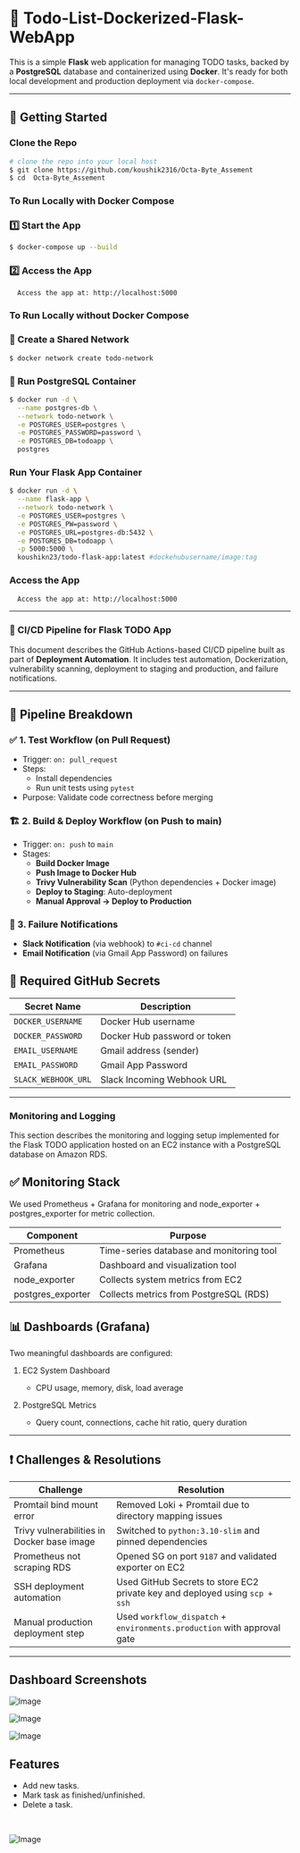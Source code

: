 # 📝 Todo-List-Dockerized-Flask-WebApp

This is a simple **Flask** web application for managing TODO tasks, backed by a **PostgreSQL** database and containerized using **Docker**. It's ready for both local development and production deployment via `docker-compose`.

---

## 🚀 Getting Started

### Clone the Repo
```bash
# clone the repo into your local host
$ git clone https://github.com/koushik2316/Octa-Byte_Assement
$ cd  Octa-Byte_Assement
```
### To Run Locally with Docker Compose 
### 1️⃣ Start the App
```bash
$ docker-compose up --build
```

### 2️⃣ Access the App
``` bash
  Access the app at: http://localhost:5000
```

### To Run Locally without Docker Compose 
### 🔁 Create a Shared Network
```bash
$ docker network create todo-network
```

### 🐘  Run PostgreSQL Container

``` bash
$ docker run -d \
  --name postgres-db \
  --network todo-network \
  -e POSTGRES_USER=postgres \
  -e POSTGRES_PASSWORD=password \
  -e POSTGRES_DB=todoapp \
  postgres
```
### Run Your Flask App Container
``` bash
$ docker run -d \
  --name flask-app \
  --network todo-network \
  -e POSTGRES_USER=postgres \
  -e POSTGRES_PW=password \
  -e POSTGRES_URL=postgres-db:5432 \
  -e POSTGRES_DB=todoapp \
  -p 5000:5000 \
  koushikn23/todo-flask-app:latest #dockehubusername/image:tag
```
### Access the App
``` bash
  Access the app at: http://localhost:5000
```
---
### 🚀 CI/CD Pipeline for Flask TODO App

This document describes the GitHub Actions-based CI/CD pipeline built as part of **Deployment Automation**. It includes test automation, Dockerization, vulnerability scanning, deployment to staging and production, and failure notifications.

---

## 🔁 Pipeline Breakdown

### ✅ 1. Test Workflow (on Pull Request)
- Trigger: `on: pull_request`
- Steps:
  - Install dependencies
  - Run unit tests using `pytest`
- Purpose: Validate code correctness before merging

### 🏗️ 2. Build & Deploy Workflow (on Push to main)
- Trigger: `on: push` to `main`
- Stages:
  - **Build Docker Image**
  - **Push Image to Docker Hub**
  - **Trivy Vulnerability Scan** (Python dependencies + Docker image)
  - **Deploy to Staging**: Auto-deployment
  - **Manual Approval → Deploy to Production**

### 📣 3. Failure Notifications
- **Slack Notification** (via webhook) to `#ci-cd` channel
- **Email Notification** (via Gmail App Password) on failures

## 🔐 Required GitHub Secrets

| Secret Name         | Description                       |
|---------------------|-----------------------------------|
| `DOCKER_USERNAME`   | Docker Hub username               |
| `DOCKER_PASSWORD`   | Docker Hub password or token      |
| `EMAIL_USERNAME`    | Gmail address (sender)            |
| `EMAIL_PASSWORD`    | Gmail App Password                |
| `SLACK_WEBHOOK_URL` | Slack Incoming Webhook URL        |

---

### Monitoring and Logging

This section describes the monitoring and logging setup implemented for the Flask TODO application hosted on an EC2 instance with a PostgreSQL database on Amazon RDS.

## ✅ Monitoring Stack
We used Prometheus + Grafana for monitoring and node_exporter + postgres_exporter for metric collection.

| Component          | Purpose                                  |
| ------------------ | ---------------------------------------- |
| Prometheus         | Time-series database and monitoring tool |
| Grafana            | Dashboard and visualization tool         |
| node\_exporter     | Collects system metrics from EC2         |
| postgres\_exporter | Collects metrics from PostgreSQL (RDS)   |

## 📊 Dashboards (Grafana)

Two meaningful dashboards are configured:

 1. EC2 System Dashboard 
     * CPU usage, memory, disk, load average

 2. PostgreSQL Metrics
     * Query count, connections, cache hit ratio, query duration

---
## ❗ Challenges & Resolutions

| Challenge                                  | Resolution                                                                  |
| ------------------------------------------ | --------------------------------------------------------------------------- |
| Promtail bind mount error                  | Removed Loki + Promtail due to directory mapping issues                     |
| Trivy vulnerabilities in Docker base image | Switched to `python:3.10-slim` and pinned dependencies                      |
| Prometheus not scraping RDS                | Opened SG on port `9187` and validated exporter on EC2                      |
| SSH deployment automation                  | Used GitHub Secrets to store EC2 private key and deployed using `scp + ssh` |
| Manual production deployment step          | Used `workflow_dispatch` + `environments.production` with approval gate     |

---

## Dashboard Screenshots

  ![Image](Screenshots/Dashboards.png)

  ![Image](Screenshots/EC2_System.png)

  ![Image](Screenshots/PostgreSQL.png)


## Features
- Add new tasks.
- Mark task as finished/unfinished.
- Delete a task.
<br>

![Image](Screenshots/img.png)
